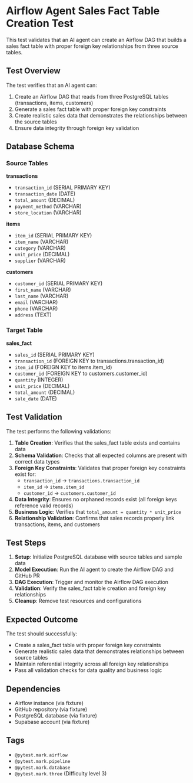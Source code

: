 # Airflow Agent Sales Fact Table Creation Test

This test validates that an AI agent can create an Airflow DAG that builds a sales fact table with proper foreign key relationships from three source tables.

## Test Overview

The test verifies that an AI agent can:
1. Create an Airflow DAG that reads from three PostgreSQL tables (transactions, items, customers)
2. Generate a sales fact table with proper foreign key constraints
3. Create realistic sales data that demonstrates the relationships between the source tables
4. Ensure data integrity through foreign key validation

## Database Schema

### Source Tables

**transactions**
- `transaction_id` (SERIAL PRIMARY KEY)
- `transaction_date` (DATE)
- `total_amount` (DECIMAL)
- `payment_method` (VARCHAR)
- `store_location` (VARCHAR)

**items**
- `item_id` (SERIAL PRIMARY KEY)
- `item_name` (VARCHAR)
- `category` (VARCHAR)
- `unit_price` (DECIMAL)
- `supplier` (VARCHAR)

**customers**
- `customer_id` (SERIAL PRIMARY KEY)
- `first_name` (VARCHAR)
- `last_name` (VARCHAR)
- `email` (VARCHAR)
- `phone` (VARCHAR)
- `address` (TEXT)

### Target Table

**sales_fact**
- `sales_id` (SERIAL PRIMARY KEY)
- `transaction_id` (FOREIGN KEY to transactions.transaction_id)
- `item_id` (FOREIGN KEY to items.item_id)
- `customer_id` (FOREIGN KEY to customers.customer_id)
- `quantity` (INTEGER)
- `unit_price` (DECIMAL)
- `total_amount` (DECIMAL)
- `sale_date` (DATE)

## Test Validation

The test performs the following validations:

1. **Table Creation**: Verifies that the sales_fact table exists and contains data
2. **Schema Validation**: Checks that all expected columns are present with correct data types
3. **Foreign Key Constraints**: Validates that proper foreign key constraints exist for:
   - `transaction_id` → `transactions.transaction_id`
   - `item_id` → `items.item_id`
   - `customer_id` → `customers.customer_id`
4. **Data Integrity**: Ensures no orphaned records exist (all foreign keys reference valid records)
5. **Business Logic**: Verifies that `total_amount = quantity * unit_price`
6. **Relationship Validation**: Confirms that sales records properly link transactions, items, and customers

## Test Steps

1. **Setup**: Initialize PostgreSQL database with source tables and sample data
2. **Model Execution**: Run the AI agent to create the Airflow DAG and GitHub PR
3. **DAG Execution**: Trigger and monitor the Airflow DAG execution
4. **Validation**: Verify the sales_fact table creation and foreign key relationships
5. **Cleanup**: Remove test resources and configurations

## Expected Outcome

The test should successfully:
- Create a sales_fact table with proper foreign key constraints
- Generate realistic sales data that demonstrates relationships between source tables
- Maintain referential integrity across all foreign key relationships
- Pass all validation checks for data quality and business logic

## Dependencies

- Airflow instance (via fixture)
- GitHub repository (via fixture)
- PostgreSQL database (via fixture)
- Supabase account (via fixture)

## Tags

- `@pytest.mark.airflow`
- `@pytest.mark.pipeline`
- `@pytest.mark.database`
- `@pytest.mark.three` (Difficulty level 3)
